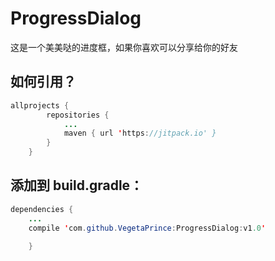 # ProgressDialog

这是一个美美哒的进度框，如果你喜欢可以分享给你的好友

## 如何引用？

```java
allprojects {
		repositories {
			...
			maven { url 'https://jitpack.io' }
		}
	}
```

## 添加到 build.gradle：

```java
dependencies {
	...
	compile 'com.github.VegetaPrince:ProgressDialog:v1.0'
	
	}

		
